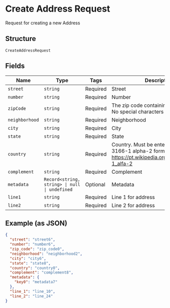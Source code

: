 
# Create Address Request

Request for creating a new Address

## Structure

`CreateAddressRequest`

## Fields

| Name | Type | Tags | Description |
|  --- | --- | --- | --- |
| `street` | `string` | Required | Street |
| `number` | `string` | Required | Number |
| `zipCode` | `string` | Required | The zip code containing only numbers. No special characters or spaces. |
| `neighborhood` | `string` | Required | Neighborhood |
| `city` | `string` | Required | City |
| `state` | `string` | Required | State |
| `country` | `string` | Required | Country. Must be entered using ISO 3166-1 alpha-2 format. See https://pt.wikipedia.org/wiki/ISO_3166-1_alfa-2 |
| `complement` | `string` | Required | Complement |
| `metadata` | `Record<string, string> \| null \| undefined` | Optional | Metadata |
| `line1` | `string` | Required | Line 1 for address |
| `line2` | `string` | Required | Line 2 for address |

## Example (as JSON)

```json
{
  "street": "street6",
  "number": "number6",
  "zip_code": "zip_code0",
  "neighborhood": "neighborhood2",
  "city": "city6",
  "state": "state8",
  "country": "country0",
  "complement": "complement8",
  "metadata": {
    "key0": "metadata7"
  },
  "line_1": "line_10",
  "line_2": "line_24"
}
```

